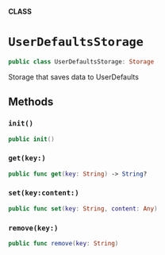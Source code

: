 **CLASS**

# `UserDefaultsStorage`

```swift
public class UserDefaultsStorage: Storage
```

Storage that saves data to UserDefaults

## Methods
### `init()`

```swift
public init()
```

### `get(key:)`

```swift
public func get(key: String) -> String?
```

### `set(key:content:)`

```swift
public func set(key: String, content: Any)
```

### `remove(key:)`

```swift
public func remove(key: String)
```
